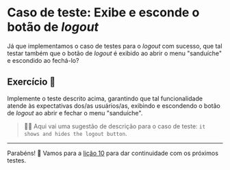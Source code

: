 # Caso de teste: Exibe e esconde o botão de _logout_

Já que implementamos o caso de testes para o _logout_ com sucesso, que tal testar também que o botão de _logout_ é exibido ao abrir o menu "sanduíche" e escondido ao fechá-lo?

## Exercício 🎯

Implemente o teste descrito acima, garantindo que tal funcionalidade atende às expectativas dos/as usuários/as, exibindo e escondendo o botão de _logout_ ao abrir e fechar o menu "sanduíche".

> 🧑‍🏫 Aqui vai uma sugestão de descrição para o caso de teste: `it shows and hides the logout button`.

___

Parabéns! 🎉 Vamos para a [lição 10](./10.md) para dar continuidade com os próximos testes.
